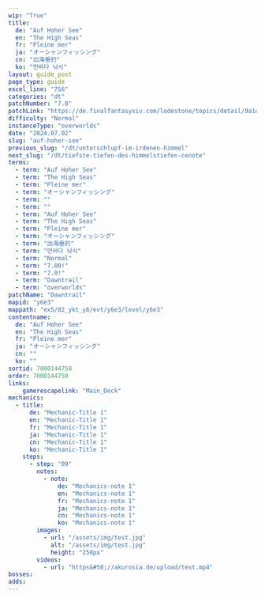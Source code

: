 ```yaml
---
wip: "True"
title:
  de: "Auf Hoher See"
  en: "The High Seas"
  fr: "Pleine mer"
  ja: "オーシャンフィッシング"
  cn: "出海垂钓"
  ko: "먼바다 낚시"
layout: guide_post
page_type: guide
excel_line: "756"
categories: "dt"
patchNumber: "7.0"
patchLink: "https://de.finalfantasyxiv.com/lodestone/topics/detail/9a1d2364c6f0fed72a164f3252a59073f7d0c4fc"
difficulty: "Normal"
instanceType: "overworlds"
date: "2024.07.02"
slug: "auf-hoher-see"
previous_slug: "/dt/unterschlupf-im-irdenen-himmel"
next_slug: "/dt/tiefste-tiefen-des-himmelstiefen-cenote"
terms:
  - term: "Auf Hoher See"
  - term: "The High Seas"
  - term: "Pleine mer"
  - term: "オーシャンフィッシング"
  - term: ""
  - term: ""
  - term: "Auf Hoher See"
  - term: "The High Seas"
  - term: "Pleine mer"
  - term: "オーシャンフィッシング"
  - term: "出海垂钓"
  - term: "먼바다 낚시"
  - term: "Normal"
  - term: "7.00!"
  - term: "7.0!"
  - term: "Dawntrail"
  - term: "overworlds"
patchName: "Dawntrail"
mapid: "y6e3"
mappath: "ex5/02_ykt_y6/evt/y6e3/level/y6e3"
contentname:
  de: "Auf Hoher See"
  en: "The High Seas"
  fr: "Pleine mer"
  ja: "オーシャンフィッシング"
  cn: ""
  ko: ""
sortid: 7000144750
order: 7000144750
links:
    gamerescapelink: "Main_Deck"
mechanics:
  - title:
      de: "Mechanic-Title 1"
      en: "Mechanic-Title 1"
      fr: "Mechanic-Title 1"
      ja: "Mechanic-Title 1"
      cn: "Mechanic-Title 1"
      ko: "Mechanic-Title 1"
    steps:
      - step: "09"
        notes:
          - note:
              de: "Mechanics-note 1"
              en: "Mechanics-note 1"
              fr: "Mechanics-note 1"
              ja: "Mechanics-note 1"
              cn: "Mechanics-note 1"
              ko: "Mechanics-note 1"
        images:
          - url: "/assets/img/test.jpg"
            alt: "/assets/img/test.jpg"
            height: "250px"
        videos:
          - url: "https&#58;//akurosia.de/upload/test.mp4"
bosses:
adds:
---
```

